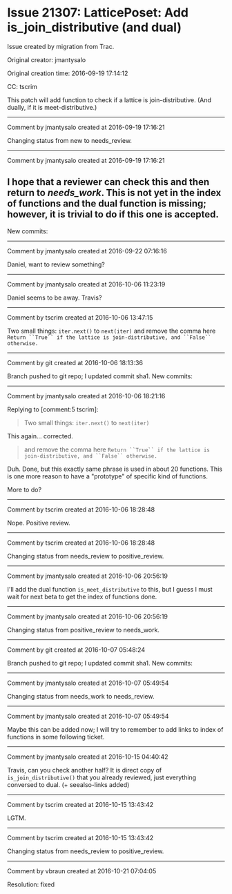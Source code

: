 # Issue 21307: LatticePoset: Add is_join_distributive (and dual)

Issue created by migration from Trac.

Original creator: jmantysalo

Original creation time: 2016-09-19 17:14:12

CC:  tscrim

This patch will add function to check if a lattice is join-distributive. (And dually, if it is meet-distributive.)



---

Comment by jmantysalo created at 2016-09-19 17:16:21

Changing status from new to needs_review.


---

Comment by jmantysalo created at 2016-09-19 17:16:21

I hope that a reviewer can check this and then return to _needs_work_. This is not yet in the index of functions and the dual function is missing; however, it is trivial to do if this one is accepted.
----
New commits:


---

Comment by jmantysalo created at 2016-09-22 07:16:16

Daniel, want to review something?


---

Comment by jmantysalo created at 2016-10-06 11:23:19

Daniel seems to be away. Travis?


---

Comment by tscrim created at 2016-10-06 13:47:15

Two small things: `iter.next()` to `next(iter)` and remove the comma here `Return ``True`` if the lattice is join-distributive, and ``False`` otherwise.`


---

Comment by git created at 2016-10-06 18:13:36

Branch pushed to git repo; I updated commit sha1. New commits:


---

Comment by jmantysalo created at 2016-10-06 18:21:16

Replying to [comment:5 tscrim]:
> Two small things: `iter.next()` to `next(iter)`

This again... corrected.

> and remove the comma here `Return ``True`` if the lattice is join-distributive, and ``False`` otherwise.`

Duh. Done, but this exactly same phrase is used in about 20 functions. This is one more reason to have a "prototype" of specific kind of functions.

More to do?


---

Comment by tscrim created at 2016-10-06 18:28:48

Nope. Positive review.


---

Comment by tscrim created at 2016-10-06 18:28:48

Changing status from needs_review to positive_review.


---

Comment by jmantysalo created at 2016-10-06 20:56:19

I'll add the dual function `is_meet_distributive` to this, but I guess I must wait for next beta to get the index of functions done.


---

Comment by jmantysalo created at 2016-10-06 20:56:19

Changing status from positive_review to needs_work.


---

Comment by git created at 2016-10-07 05:48:24

Branch pushed to git repo; I updated commit sha1. New commits:


---

Comment by jmantysalo created at 2016-10-07 05:49:54

Changing status from needs_work to needs_review.


---

Comment by jmantysalo created at 2016-10-07 05:49:54

Maybe this can be added now; I will try to remember to add links to index of functions in some following ticket.


---

Comment by jmantysalo created at 2016-10-15 04:40:42

Travis, can you check another half? It is direct copy of `is_join_distributive()` that you already reviewed, just everything conversed to dual. (+ seealso-links added)


---

Comment by tscrim created at 2016-10-15 13:43:42

LGTM.


---

Comment by tscrim created at 2016-10-15 13:43:42

Changing status from needs_review to positive_review.


---

Comment by vbraun created at 2016-10-21 07:04:05

Resolution: fixed
